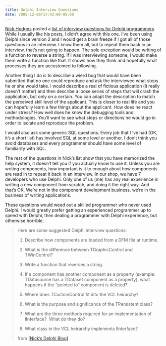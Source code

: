 ```yaml
---
title: Delphi Interview Questions
date: 2005-12-06T17:43:00-05:00
---
```

[Nick Hodges](http://www.lemanix.com/nick/) posted a [list of interview questions for Delphi programmers](http://www.lemanix.com/nick/archive/2005/12/05/3309.aspx). While I usually like his posts, I didn&#8217;t agree with this one. I&#8217;ve been using Delphi since version 2 and I would get a brain freeze if I got all of those questions in an interview. I know them all, but to repeat them back in an interview, that&#8217;s not going to happen. The sole exception would be writing of a function to reverse a string. If I was interviewing someone, I would make them write a function like that. It shows how they think and hopefully what processes they are accustomed to following. 

Another thing I do is to describe a wierd bug that would have been submitted that no one could reproduce and ask the interviewee what steps he or she would take. I would describe a real of fictious application (it really doesn&#8217;t matter) and then describe a loose series of steps that will crash the application, but only on a certain. You can adapt the description to match the perceived skill level of the applicant. This is closer to real life and you can hopefully learn a few things about the applicant. How does he react under stress? How well does he know the debugging tools and methodologies. You&#8217;ll want to see what steps or directions he would go in order to isolate and reproduce the problem.

I would also ask some generic SQL questions. Every job that I &#8216;ve had (OK, it&#8217;s a short list) has involved SQL at some level or another. I don&#8217;t think you avoid databases and every programmer should have some level of familiarity with SQL.

The rest of the questions in Nick&#8217;s list show that you have memorized the help system, it doesn&#8217;t tell you if you actually know to use it. Unless you are writing components, how important is it to enough about how components are read in to repeat it back in an interview. In our shop, we have 7 developers who use Delphi. Only one of us (me) has any real experience in writing a new component from scratch, and doing it the right way. And that&#8217;s OK. We&#8217;re not in the component development business, we&#8217;re in the business of writing applications.

These questions would weed out a skilled programmer who never used Delphi. I would greatly prefer getting an experienced programmer up to speed with Delphi, then dealing a programmer with Delphi experience, but otherwise horrible.

> Here are some suggested Delphi interview questions:
> 
> </p> 
> 
>   1. Describe how components are loaded from a DFM file at runtime.
> 
> 
>   2. What is the difference between TGraphicControl and TWinControl?
> 
> 
>   3. Write a function that reverses a string.
> 
> 
>   4. If a component has another component as a property (example:  TDatasource has a TDataset component as a property), what happens if the “pointed to“ component is deleted?
> 
> 
>   5. Where does TCustomControl fit into the VCL heirarchy?
> 
> 
>   6. What is the purpose and significance of the TPersistent class?
> 
> 
>   7. What are the three methods required for an implementation of IInterface?  What do they do?
> 
> 
>   8. What class in the VCL heirarchy implements IInterface?
> 
> from [[Nick&#8217;s Delphi Blog]](http://www.lemanix.com/nick/archive/2005/12/05/3309.aspx "Delphi Interview Questions")
